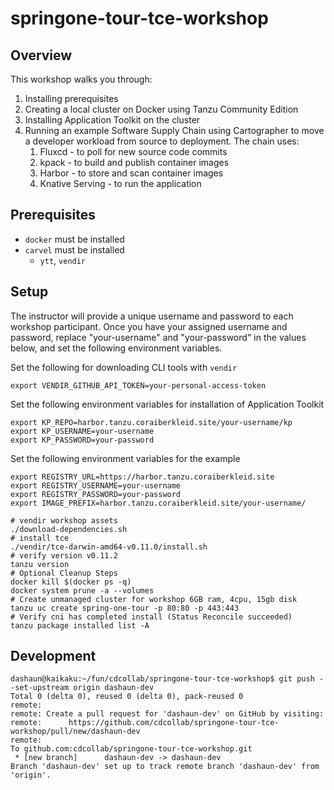 # springone-tour-tce-workshop

## Overview
This workshop walks you through:
1. Installing prerequisites
2. Creating a local cluster on Docker using Tanzu Community Edition
3. Installing Application Toolkit on the cluster
4. Running an example Software Supply Chain using Cartographer to move a developer workload from source to deployment. The chain uses:
   1. Fluxcd - to poll for new source code commits 
   2. kpack - to build and publish container images
   3. Harbor - to store and scan container images
   4. Knative Serving - to run the application 

## Prerequisites

- `docker` must be installed
- `carvel` must be installed
  - `ytt`, `vendir`

## Setup
The instructor will provide a unique username and password to each workshop participant. Once you have your assigned username and password, replace "your-username" and "your-password" in the values below, and set the following environment variables.

Set the following for downloading CLI tools with `vendir`
```shell
export VENDIR_GITHUB_API_TOKEN=your-personal-access-token 
```

Set the following environment variables for installation of Application Toolkit
```shell
export KP_REPO=harbor.tanzu.coraiberkleid.site/your-username/kp
export KP_USERNAME=your-username
export KP_PASSWORD=your-password
```

Set the following environment variables for the example 
```shell
export REGISTRY_URL=https://harbor.tanzu.coraiberkleid.site
export REGISTRY_USERNAME=your-username
export REGISTRY_PASSWORD=your-password
export IMAGE_PREFIX=harbor.tanzu.coraiberkleid.site/your-username/
```

```shell
# vendir workshop assets
./download-dependencies.sh
# install tce
./vendir/tce-darwin-amd64-v0.11.0/install.sh
# verify version v0.11.2
tanzu version
# Optional Cleanup Steps
docker kill $(docker ps -q)
docker system prune -a --volumes
# Create unmanaged cluster for workshop 6GB ram, 4cpu, 15gb disk
tanzu uc create spring-one-tour -p 80:80 -p 443:443
# Verify cni has completed install (Status Reconcile succeeded)
tanzu package installed list -A
```

## Development

```shell
dashaun@kaikaku:~/fun/cdcollab/springone-tour-tce-workshop$ git push --set-upstream origin dashaun-dev
Total 0 (delta 0), reused 0 (delta 0), pack-reused 0
remote: 
remote: Create a pull request for 'dashaun-dev' on GitHub by visiting:
remote:      https://github.com/cdcollab/springone-tour-tce-workshop/pull/new/dashaun-dev
remote: 
To github.com:cdcollab/springone-tour-tce-workshop.git
 * [new branch]      dashaun-dev -> dashaun-dev
Branch 'dashaun-dev' set up to track remote branch 'dashaun-dev' from 'origin'.
```
